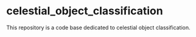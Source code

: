 # celestial_object_classification
This repository is a code base dedicated to celestial object classification.
